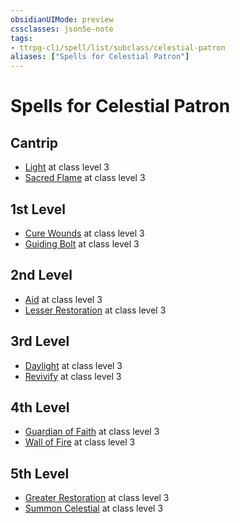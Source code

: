 ```yaml
---
obsidianUIMode: preview
cssclasses: json5e-note
tags:
- ttrpg-cli/spell/list/subclass/celestial-patron
aliases: ["Spells for Celestial Patron"]
---
```

# Spells for Celestial Patron

## Cantrip

- [Light](Misc%20Files/CLI/compendium/spells/light-xphb.md "XPHB") at class level 3
- [Sacred Flame](Misc%20Files/CLI/compendium/spells/sacred-flame-xphb.md "XPHB") at class level 3

## 1st Level

- [Cure Wounds](Misc%20Files/CLI/compendium/spells/cure-wounds-xphb.md "XPHB") at class level 3
- [Guiding Bolt](Misc%20Files/CLI/compendium/spells/guiding-bolt-xphb.md "XPHB") at class level 3

## 2nd Level

- [Aid](Misc%20Files/CLI/compendium/spells/aid-xphb.md "XPHB") at class level 3
- [Lesser Restoration](Misc%20Files/CLI/compendium/spells/lesser-restoration-xphb.md "XPHB") at class level 3

## 3rd Level

- [Daylight](Misc%20Files/CLI/compendium/spells/daylight-xphb.md "XPHB") at class level 3
- [Revivify](Misc%20Files/CLI/compendium/spells/revivify-xphb.md "XPHB") at class level 3

## 4th Level

- [Guardian of Faith](Misc%20Files/CLI/compendium/spells/guardian-of-faith-xphb.md "XPHB") at class level 3
- [Wall of Fire](Misc%20Files/CLI/compendium/spells/wall-of-fire-xphb.md "XPHB") at class level 3

## 5th Level

- [Greater Restoration](Misc%20Files/CLI/compendium/spells/greater-restoration-xphb.md "XPHB") at class level 3
- [Summon Celestial](Misc%20Files/CLI/compendium/spells/summon-celestial-xphb.md "XPHB") at class level 3
